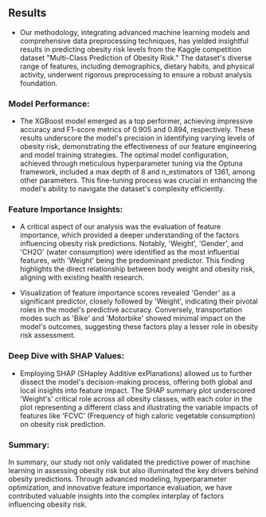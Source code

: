 ## Results
- Our methodology, integrating advanced machine learning models and comprehensive data preprocessing techniques, has yielded insightful results in predicting obesity risk levels from the Kaggle competition dataset "Multi-Class Prediction of Obesity Risk." The dataset's diverse range of features, including demographics, dietary habits, and physical activity, underwent rigorous preprocessing to ensure a robust analysis foundation.

### **Model Performance:**
- The XGBoost model emerged as a top performer, achieving impressive accuracy and F1-score metrics of 0.905 and 0.894, respectively. These results underscore the model's precision in identifying varying levels of obesity risk, demonstrating the effectiveness of our feature engineering and model training strategies. The optimal model configuration, achieved through meticulous hyperparameter tuning via the Optuna framework, included a max depth of 8 and n_estimators of 1361, among other parameters. This fine-tuning process was crucial in enhancing the model's ability to navigate the dataset's complexity efficiently.

### **Feature Importance Insights:**
- A critical aspect of our analysis was the evaluation of feature importance, which provided a deeper understanding of the factors influencing obesity risk predictions. Notably, 'Weight', 'Gender', and 'CH2O' (water consumption) were identified as the most influential features, with 'Weight' being the predominant predictor. This finding highlights the direct relationship between body weight and obesity risk, aligning with existing health research. 

- Visualization of feature importance scores revealed 'Gender' as a significant predictor, closely followed by 'Weight', indicating their pivotal roles in the model's predictive accuracy. Conversely, transportation modes such as 'Bike' and 'Motorbike' showed minimal impact on the model's outcomes, suggesting these factors play a lesser role in obesity risk assessment.

### **Deep Dive with SHAP Values:**
- Employing SHAP (SHapley Additive exPlanations) allowed us to further dissect the model's decision-making process, offering both global and local insights into feature impact. The SHAP summary plot underscored 'Weight's' critical role across all obesity classes, with each color in the plot representing a different class and illustrating the variable impacts of features like 'FCVC' (Frequency of high caloric vegetable consumption) on obesity risk prediction.

### **Summary:**

In summary, our study not only validated the predictive power of machine learning in assessing obesity risk but also illuminated the key drivers behind obesity predictions. Through advanced modeling, hyperparameter optimization, and innovative feature importance evaluation, we have contributed valuable insights into the complex interplay of factors influencing obesity risk.
